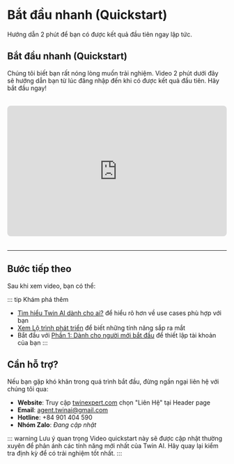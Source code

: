 # Bắt đầu nhanh (Quickstart)

Hướng dẫn 2 phút để bạn có được kết quả đầu tiên ngay lập tức.

## Bắt đầu nhanh (Quickstart)

Chúng tôi biết bạn rất nóng lòng muốn trải nghiệm. Video 2 phút dưới đây sẽ hướng dẫn bạn từ lúc đăng nhập đến khi có được kết quả đầu tiên. Hãy bắt đầu ngay!

<div style="position: relative; padding-bottom: 51.26%; padding-top: 41px; margin: 2rem 0;">
  <iframe 
    src="https://cdn.iframe.ly/XufQswkR" 
    style="position: absolute; top: 0; left: 0; width: 100%; height: 100%; border: 0; border-radius: 8px;" 
    allowfullscreen>
  </iframe>
</div>

---

## Bước tiếp theo

Sau khi xem video, bạn có thể:

::: tip Khám phá thêm
- [Tìm hiểu Twin AI dành cho ai?](/welcome/twin-ai-danh-cho-ai) để hiểu rõ hơn về use cases phù hợp với bạn
- [Xem Lộ trình phát triển](/welcome/roadmap) để biết những tính năng sắp ra mắt
- Bắt đầu với [Phần 1: Dành cho người mới bắt đầu](/account/) để thiết lập tài khoản của bạn
:::

## Cần hỗ trợ?

Nếu bạn gặp khó khăn trong quá trình bắt đầu, đừng ngần ngại liên hệ với chúng tôi qua:

- **Website**: Truy cập [twinexpert.com](https://twinexpert.com) chọn "Liên Hệ" tại Header page
- **Email**: agent.twinai@gmail.com
- **Hotline**: +84 901 404 590
- **Nhóm Zalo**: *Đang cập nhật*

::: warning Lưu ý quan trọng
Video quickstart này sẽ được cập nhật thường xuyên để phản ánh các tính năng mới nhất của Twin AI. Hãy quay lại kiểm tra định kỳ để có trải nghiệm tốt nhất.
:::


